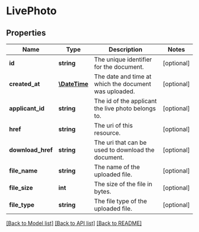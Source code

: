# LivePhoto

## Properties
Name | Type | Description | Notes
------------ | ------------- | ------------- | -------------
**id** | **string** | The unique identifier for the document. | [optional] 
**created_at** | [**\DateTime**](\DateTime.md) | The date and time at which the document was uploaded. | [optional] 
**applicant_id** | **string** | The id of the applicant the live photo belongs to. | [optional] 
**href** | **string** | The uri of this resource. | [optional] 
**download_href** | **string** | The uri that can be used to download the document. | [optional] 
**file_name** | **string** | The name of the uploaded file. | [optional] 
**file_size** | **int** | The size of the file in bytes. | [optional] 
**file_type** | **string** | The file type of the uploaded file. | [optional] 

[[Back to Model list]](../README.md#documentation-for-models) [[Back to API list]](../README.md#documentation-for-api-endpoints) [[Back to README]](../README.md)


